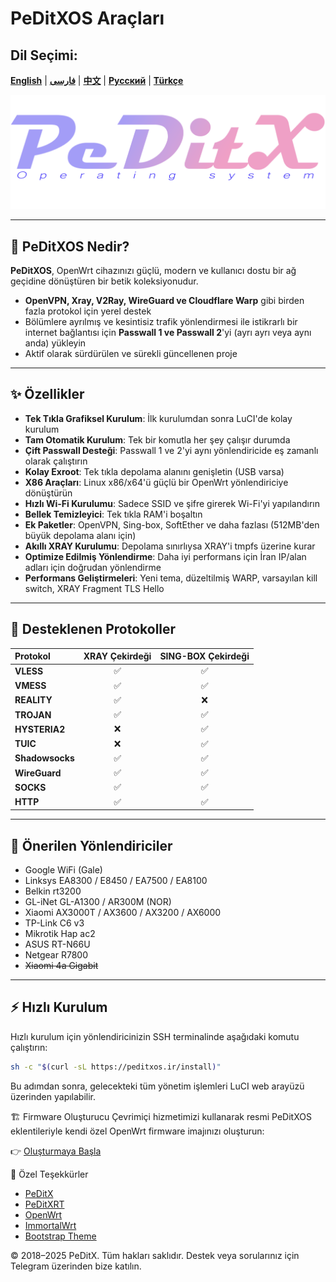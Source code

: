 # PeDitXOS Araçları

## Dil Seçimi:

[**English**](README.md) | [**فارسی**](README_fa.md) | [**中文**](README_zh.md) | [**Русский**](README_ru.md) | [**Türkçe**](README_tr.md)

![PeDitX Banner](https://raw.githubusercontent.com/peditx/luci-theme-peditx/refs/heads/main/luasrc/brand.png)

---

## 🚀 PeDitXOS Nedir?
**PeDitXOS**, OpenWrt cihazınızı güçlü, modern ve kullanıcı dostu bir ağ geçidine dönüştüren bir betik koleksiyonudur.

- **OpenVPN, Xray, V2Ray, WireGuard ve Cloudflare Warp** gibi birden fazla protokol için yerel destek
- Bölümlere ayrılmış ve kesintisiz trafik yönlendirmesi ile istikrarlı bir internet bağlantısı için **Passwall 1 ve Passwall 2**'yi (ayrı ayrı veya aynı anda) yükleyin
- Aktif olarak sürdürülen ve sürekli güncellenen proje

---

## ✨ Özellikler
- **Tek Tıkla Grafiksel Kurulum**: İlk kurulumdan sonra LuCI'de kolay kurulum
- **Tam Otomatik Kurulum**: Tek bir komutla her şey çalışır durumda
- **Çift Passwall Desteği**: Passwall 1 ve 2'yi aynı yönlendiricide eş zamanlı olarak çalıştırın
- **Kolay Exroot**: Tek tıkla depolama alanını genişletin (USB varsa)
- **X86 Araçları**: Linux x86/x64'ü güçlü bir OpenWrt yönlendiriciye dönüştürün
- **Hızlı Wi-Fi Kurulumu**: Sadece SSID ve şifre girerek Wi-Fi'yi yapılandırın
- **Bellek Temizleyici**: Tek tıkla RAM'i boşaltın
- **Ek Paketler**: OpenVPN, Sing-box, SoftEther ve daha fazlası (512MB'den büyük depolama alanı için)
- **Akıllı XRAY Kurulumu**: Depolama sınırlıysa XRAY'i tmpfs üzerine kurar
- **Optimize Edilmiş Yönlendirme**: Daha iyi performans için İran IP/alan adları için doğrudan yönlendirme
- **Performans Geliştirmeleri**: Yeni tema, düzeltilmiş WARP, varsayılan kill switch, XRAY Fragment TLS Hello

---

## 📡 Desteklenen Protokoller

| Protokol | XRAY Çekirdeği | SING-BOX Çekirdeği |
| :--- | :---: | :---: |
| **VLESS** | ✅ | ✅ |
| **VMESS** | ✅ | ✅ |
| **REALITY** | ✅ | ❌ |
| **TROJAN** | ✅ | ✅ |
| **HYSTERIA2** | ❌ | ✅ |
| **TUIC** | ❌ | ✅ |
| **Shadowsocks** | ✅ | ✅ |
| **WireGuard** | ✅ | ✅ |
| **SOCKS** | ✅ | ✅ |
| **HTTP** | ✅ | ✅ |

---

## 📶 Önerilen Yönlendiriciler
- Google WiFi (Gale)
- Linksys EA8300 / E8450 / EA7500 / EA8100
- Belkin rt3200
- GL-iNet GL-A1300 / AR300M (NOR)
- Xiaomi AX3000T / AX3600 / AX3200 / AX6000
- TP-Link C6 v3
- Mikrotik Hap ac2
- ASUS RT-N66U
- Netgear R7800
- ~~Xiaomi 4a Gigabit~~

---

## ⚡ Hızlı Kurulum
Hızlı kurulum için yönlendiricinizin SSH terminalinde aşağıdaki komutu çalıştırın:

```bash
sh -c "$(curl -sL https://peditxos.ir/install)"
```

Bu adımdan sonra, gelecekteki tüm yönetim işlemleri LuCI web arayüzü üzerinden yapılabilir.

🏗️ Firmware Oluşturucu
Çevrimiçi hizmetimizi kullanarak resmi PeDitXOS eklentileriyle kendi özel OpenWrt firmware imajınızı oluşturun:

👉 [Oluşturmaya Başla](https://peditxos.ir)  

🙏 Özel Teşekkürler

- [PeDitX](https://github.com/peditx)  
- [PeDitXRT](https://github.com/peditx/peditxrt)  
- [OpenWrt](https://github.com/openwrt)  
- [ImmortalWrt](https://github.com/immortalwrt)  
- [Bootstrap Theme](https://github.com/twbs/bootstrap) 

© 2018–2025 PeDitX. Tüm hakları saklıdır.
Destek veya sorularınız için Telegram üzerinden bize katılın.
